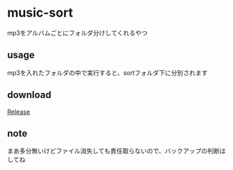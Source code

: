 # music-sort
mp3をアルバムごとにフォルダ分けしてくれるやつ

## usage
mp3を入れたフォルダの中で実行すると、sortフォルダ下に分別されます

## download
[Release](https://github.com/RYUSAchan/music-sort/releases/tag/latest)

## note
まあ多分無いけどファイル消失しても責任取らないので、バックアップの判断はしてね